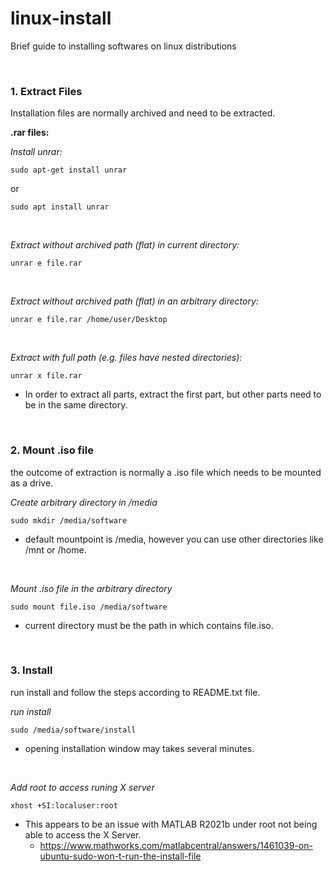 

# linux-install

Brief guide to installing softwares on linux distributions

<br>

### 1. Extract Files

Installation files are normally archived and need to be extracted.

**.rar files:**

*Install unrar:*
	
	sudo apt-get install unrar
or

	sudo apt install unrar

<br>

*Extract without archived path (flat) in current directory:*

	unrar e file.rar

<br>

*Extract without archived path (flat) in an arbitrary directory:*

	unrar e file.rar /home/user/Desktop
	
<br>

*Extract with full path (e.g. files have nested directories):*

	unrar x file.rar

- In order to extract all parts, extract the first part, but other parts need to be in the same directory.

<br>

### 2. Mount .iso file

the outcome of extraction is normally a .iso file which needs to be mounted as a drive.

*Create arbitrary directory in /media*
	
	sudo mkdir /media/software

- default mountpoint is /media, however you can use other directories like /mnt or /home.

<br>

*Mount .iso file in the arbitrary directory*

	sudo mount file.iso /media/software

- current directory must be the path in which contains file.iso.

<br>

### 3. Install

run install and follow the steps according to README.txt file.

*run install*
	
	sudo /media/software/install

- opening installation window may takes several minutes.

<br>

*Add root to access runing X server*
	
	xhost +SI:localuser:root

- This appears to be an issue with MATLAB R2021b under root not being able to access the X Server.
	- https://www.mathworks.com/matlabcentral/answers/1461039-on-ubuntu-sudo-won-t-run-the-install-file
